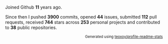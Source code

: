 Joined Github **11** years ago.

Since then I pushed **3900** commits, opened **44** issues, submitted **112** pull requests, received **744** stars across **253** personal projects and contributed to **38** public repositories.

<p align="right"><sub>Generated using <a href="https://github.com/marketplace/actions/profile-readme-stats">teoxoy/profile-readme-stats</a></sub></p>
